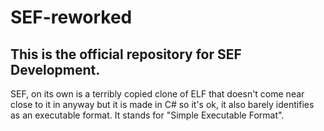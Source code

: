 # SEF-reworked
## This is the official repository for SEF Development.

SEF, on its own is a terribly copied clone of ELF that doesn't come near close to it in anyway but it is made in C# so it's ok, it also barely identifies as an executable format. It stands for "Simple Executable Format".

